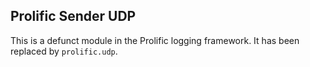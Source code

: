 ## Prolific Sender UDP

This is a defunct module in the Prolific logging framework. It has been replaced
by `prolific.udp`.
